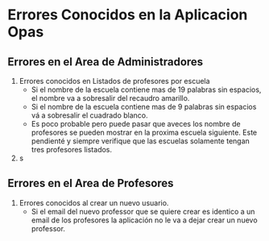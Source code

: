 # Errores Conocidos en la Aplicacion Opas

## Errores en el Area de Administradores

1. Errores conocidos en Listados de profesores por escuela
    - Si el nombre de la escuela contiene mas de 19 palabras sin espacios, el nombre va a sobresalir del recaudro amarillo.
    - Si el nombre de la escuela contiene mas de 9 palabras sin espacios vá a sobresalir el cuadrado blanco.
    - Es poco probable pero puede pasar que aveces los nombre de profesores se pueden mostrar en la proxima escuela siguiente. Este pendienté y siempre verifique que las escuelas solamente tengan tres profesores listados.
2. s

## Errores en el Area de Profesores

1. Errores conocidos al crear un nuevo usuario.
    - Si el email del nuevo professor que se quiere crear es identico a un email de los profesores la aplicación no le va a dejar crear un nuevo professor.